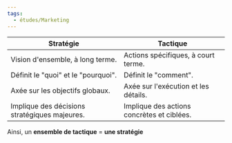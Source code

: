 ```yaml
---
tags:
  - études/Marketing
---
```


| **Stratégie**                                 | **Tactique**                               |
| --------------------------------------------- | ------------------------------------------ |
| Vision d'ensemble, à long terme.              | Actions spécifiques, à court terme.        |
| Définit le "quoi" et le "pourquoi".           | Définit le "comment".                      |
| Axée sur les objectifs globaux.               | Axée sur l'exécution et les détails.       |
| Implique des décisions stratégiques majeures. | Implique des actions concrètes et ciblées. |



Ainsi, un **ensemble de tactique** = **une stratégie**